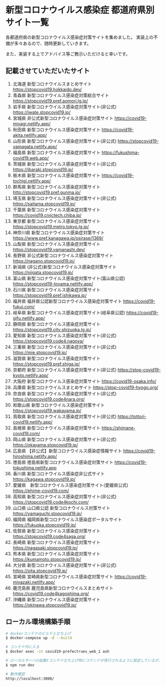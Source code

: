 # 新型コロナウイルス感染症 都道府県別サイト一覧

各都道府県の新型コロナウイルス感染症対策サイトを集めました。
実装上の不備が多々あるので、随時更新していきます。

また、実装する上でアドバイス等ご教示いただけると幸いです。

## 記載させていただいたサイト
1. 北海道 新型コロナウイルスまとめサイト https://stopcovid19.hokkaido.dev/
2. 青森県 新型コロナウイルス感染症対策総合サイト https://stopcovid19.pref.aomori.lg.jp/
3. 岩手県 新型コロナウイルス感染症対策サイト(非公式) https://iwate.stopcovid19.jp/
4. 宮城県 非公式新型コロナウイルス感染症対策サイト https://covid19-miyagi.netlify.app/
5. 秋田県 新型コロナウイルス感染症対策サイト https://covid19-akita.netlify.app/
6. 山形県 新型コロナウイルス感染症対策サイト(非公式) https://stopcovid19-yamagata.netlify.app/
7. 福島県 新型コロナウイルス感染症対策サイト https://fukushima-covid19.web.app/
8. 茨城県 新型コロナウイルス感染症対策サイト(非公式) https://ibaraki.stopcovid19.jp/
9. 栃木県 新型コロナウイルス感染症対策サイト https://covid19-tochigi.netlify.app/
10. 群馬県 新型コロナウイルス感染症対策サイト http://stopcovid19.pref.gunma.jp/
11. 埼玉県 新型コロナウイルス感染症対策サイト(非公式) https://saitama.stopcovid19.jp/
12. 千葉県 新型コロナウイルス感染症対策サイト https://covid19.civictech.chiba.jp/
13. 東京都 新型コロナウイルス感染症対策サイト https://stopcovid19.metro.tokyo.lg.jp/
14. 神奈川県 新型コロナウイルス感染症対策サイト https://www.pref.kanagawa.jp/osirase/1369/
15. 山梨県 新型コロナウイルス感染症対策サイト https://stopcovid19.yamanashi.dev/
16. 長野県 非公式新型コロナウイルス感染症対策サイト https://nagano.stopcovid19.jp/
17. 新潟県 (非公式)新型コロナウイルス感染症対策サイト https://niigata.stopcovid19.jp/
18. 富山県 新型コロナウイルス感染症対策サイト(富山県公認) https://stopcovid19-toyama.netlify.app/
19. 石川県 新型コロナウイルス感染症対策サイト https://stopcovid19.pref.ishikawa.jp/
20. 福井県 福井県公認新型コロナウイルス感染症対策サイト https://covid19-fukui.com/
21. 岐阜県 新型コロナウイルス感染症対策サイト(岐阜県公認) https://covid19-gifu.netlify.app/
22. 静岡県 新型コロナウイルス感染症対策サイト https://stopcovid19.city.shizuoka.lg.jp/
23. 愛知県 新型コロナウイルス感染症対策サイト(非公式) https://stopcovid19.code4.nagoya/
24. 三重県 新型コロナウイルス感染症対策サイト(非公式) https://mie.stopcovid19.jp/
25. 滋賀県 新型コロナウイルス感染症対策サイト https://stopcovid19.pref.shiga.jp/
26. 京都府 新型コロナウイルス感染症対策サイト(非公式) https://stop-covid19-kyoto.netlify.app/
27. 大阪府 新型コロナウイルス感染症対策サイト https://covid19-osaka.info/
28. 兵庫県 新型コロナウイルスまとめサイト https://stop-covid19-hyogo.org/
29. 奈良県 新型コロナウイルス感染症対策サイト(非公式) https://stopcovid19.code4nara.org/
30. 和歌山県 新型コロナウイルス感染症対策サイト https://stopcovid19.wakayama.jp/
31. 鳥取県 新型コロナウイルス感染症対策サイト(非公式) https://tottori-covid19.netlify.app/
32. 島根県 新型コロナウイルス感染症対策サイト https://shimane-covid19.com/
33. 岡山県 新型コロナウイルス感染症対策サイト(非公式) https://okayama.stopcovid19.jp/
34. 広島県 【非公式】新型コロナウイルス感染症情報サイト https://covid19-hiroshima.netlify.app/
35. 徳島県 徳島県新型コロナウイルス感染症対策サイト https://covid19-tokushima.netlify.app
36. 香川県 新型コロナウイルス感染症非公式サイト https://kagawa.stopcovid19.jp/
37. 愛媛県　新型コロナウイルス感染症対策サイト(愛媛県公式)　https://ehime-covid19.com/
38. 高知県 新型コロナウイルス感染症対策サイト(非公式) https://stopcovid19.code4kochi.com/
39. 山口県 山口県公認 新型コロナウイルス対策サイト https://yamaguchi.stopcovid19.jp/
40. 福岡県 福岡県新型コロナウイルス感染症ポータルサイト https://fukuoka.stopcovid19.jp/
41. 佐賀県 新型コロナウイルス感染症対策サイト https://stopcovid19.code4saga.org/
42. 長崎県 新型コロナウイルス感染症対策サイト https://nagasaki.stopcovid19.jp/
43. 熊本県 新型コロナウイルス感染症対策サイト https://kumamoto.stopcovid19.jp/
44. 大分県 新型コロナウイルス感染症対策サイト(非公式) https://oita.stopcovid19.jp/
45. 宮崎県 宮崎県新型コロナウイルス感染症対策サイト https://covid19-miyazaki.netlify.app/
46. 鹿児島県 鹿児島県新型コロナウイルスまとめサイト https://covid19.code4kagoshima.org/
47. 沖縄県 新型コロナウイルス感染症対策サイト https://okinawa.stopcovid19.jp/

## ローカル環境構築手順
```bash
# dockerコンテナのビルドと立ち上げ
$ docker-compose up -d --build

# コンテナ内に入る
$ docker exec -it covid19-prefectrues_web_1 ash

# ローカルサーバの起動(コンテナ立ち上げ時にコマンドが実行されるように設定しているが、動かない場合)
$ npm run dev

# 動作確認
http://localhost:3000/
```
